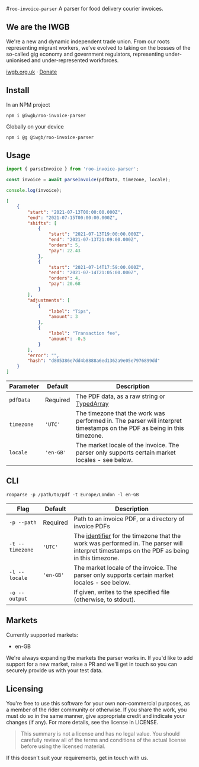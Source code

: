 #`roo-invoice-parser`
A parser for food delivery courier invoices.

## We are the IWGB
We're a new and dynamic independent trade union. From our roots representing migrant workers, we’ve evolved to taking on the bosses of the so-called gig economy and government regulators, representing under-unionised and under-represented workforces.

[iwgb.org.uk](https://iwgb.org.uk) · [Donate](https://iwgb.org.uk/donate)

## Install
In an NPM project
```
npm i @iwgb/roo-invoice-parser
```

Globally on your device
```
npm i @g @iwgb/roo-invoice-parser
```

## Usage

```js
import { parseInvoice } from 'roo-invoice-parser';

const invoice = await parseInvoice(pdfData, timezone, locale);

console.log(invoice);
```

```json
[
    {
        "start": "2021-07-13T00:00:00.000Z",
        "end": "2021-07-15T00:00:00.000Z",
        "shifts": [
            {
                "start": "2021-07-13T19:00:00.000Z",
                "end": "2021-07-13T21:09:00.000Z",
                "orders": 5,
                "pay": 22.43
            },
            {
                "start": "2021-07-14T17:59:00.000Z",
                "end": "2021-07-14T21:05:00.000Z",
                "orders": 4,
                "pay": 20.68
            }
        ],
        "adjustments": [
            {
                "label": "Tips",
                "amount": 3
            },
            {
                "label": "Transaction fee",
                "amount": -0.5
            }
        ],
        "error": "",
        "hash": "d805386e7dd4b8888a6ed1362a9e05e7976899dd"
    }
]
```

| Parameter  | Default   | Description                                                                                                                                |
|------------|-----------|--------------------------------------------------------------------------------------------------------------------------------------------|
| `pdfData`  | Required  | The PDF data, as a raw string or [TypedArray](https://developer.mozilla.org/en-US/docs/Web/JavaScript/Reference/Global_Objects/TypedArray) |
| `timezone` | `'UTC'`   | The timezone that the work was performed in. The parser will interpret timestamps on the PDF as being in this timezone.                    |
| `locale`   | `'en-GB'` | The market locale of the invoice. The parser only supports certain market locales - see below.                                             |

## CLI
```
rooparse -p /path/to/pdf -t Europe/London -l en-GB
```
| Flag            | Default   | Description                                                                                                                                                                                                |
|-----------------|-----------|------------------------------------------------------------------------------------------------------------------------------------------------------------------------------------------------------------|
| `-p --path`     | Required  | Path to an invoice PDF, or a directory of invoice PDFs                                                                                                                                                     |
| `-t --timezone` | `'UTC'`   | The [identifier](https://en.wikipedia.org/wiki/List_of_tz_database_time_zones) for the timezone that the work was performed in. The parser will interpret timestamps on the PDF as being in this timezone. |
| `-l --locale`   | `'en-GB'` | The market locale of the invoice. The parser only supports certain market locales - see below.                                                                                                             |
| `-o --output`   |           | If given, writes to the specified file (otherwise, to stdout).                                                                                                                                             |

## Markets
Currently supported markets:
* en-GB

We're always expanding the markets the parser works in. If you'd like to add support for a new market, raise a PR and we'll get in touch so you can securely provide us with your test data.

## Licensing
You're free to use this software for your own non-commercial purposes, as a member of the rider community or otherwise. If you share the work, you must do so in the same manner, give appropriate credit and indicate your changes (if any). For more details, see the license in LICENSE.

>This summary is not a license and has no legal value. You should carefully review all of the terms and conditions of the actual license before using the licensed material.

If this doesn't suit your requirements, get in touch with us.

